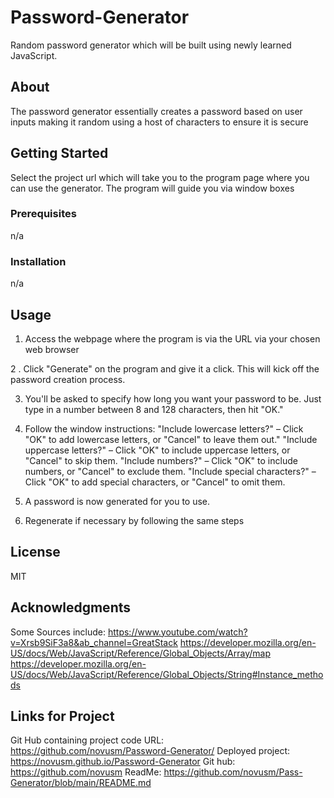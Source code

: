 # Password-Generator
Random password generator which will be built using newly learned JavaScript.

## About

The password generator essentially creates a password based on user inputs making it random using a host of characters to ensure it is secure

## Getting Started

Select the project url which will take you to the program page where you can use the generator. The program will guide you via window boxes

### Prerequisites

n/a

### Installation

n/a

## Usage

1. Access the webpage where the program is via the URL via your chosen web browser

2 . Click "Generate" on the program and give it a click. This will kick off the password creation process.

3. You'll be asked to specify how long you want your password to be. Just type in a number between 8 and 128 characters, then hit "OK."

4. Follow the window instructions:
"Include lowercase letters?" – Click "OK" to add lowercase letters, or "Cancel" to leave them out."
"Include uppercase letters?" – Click "OK" to include uppercase letters, or "Cancel" to skip them.
"Include numbers?" – Click "OK" to include numbers, or "Cancel" to exclude them.
"Include special characters?" – Click "OK" to add special characters, or "Cancel" to omit them.
5. A password is now generated for you to use.
6. Regenerate if necessary by following the same steps


## License

MIT

## Acknowledgments

Some Sources include:
https://www.youtube.com/watch?v=Xrsb9SiF3a8&ab_channel=GreatStack
https://developer.mozilla.org/en-US/docs/Web/JavaScript/Reference/Global_Objects/Array/map
https://developer.mozilla.org/en-US/docs/Web/JavaScript/Reference/Global_Objects/String#Instance_methods

## Links for Project
Git Hub containing project code URL: https://github.com/novusm/Password-Generator/ 
Deployed project: https://novusm.github.io/Password-Generator 
Git hub: https://github.com/novusm 
ReadMe: https://github.com/novusm/Pass-Generator/blob/main/README.md







